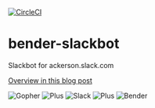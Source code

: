 [![CircleCI](https://circleci.com/gh/danackerson/bender-slackbot.svg?style=svg)](https://circleci.com/gh/danackerson/bender-slackbot)

# bender-slackbot
Slackbot for ackerson.slack.com

[Overview in this blog post](http://www.agileweboperations.com/write-your-own-slack-chatbot-in-golang)

![Gopher](https://camo.githubusercontent.com/bc8853eda7cbe8b23b35b6b607b15367af9c3c36/68747470733a2f2f7261772e6769746875622e636f6d2f676f6c616e672d73616d706c65732f676f706865722d766563746f722f6d61737465722f676f706865722d66726f6e742e706e67) ![Plus](http://icons.iconarchive.com/icons/icons8/ios7/64/User-Interface-Plus-icon.png) ![Slack](https://a.slack-edge.com/0180/img/icons/app-256.png) ![Plus](http://icons.iconarchive.com/icons/icons8/ios7/64/User-Interface-Plus-icon.png) ![Bender](http://www.freelogovectors.net/wp-content/uploads/2012/04/bender.png)
